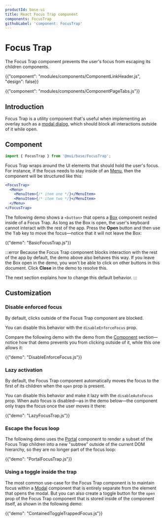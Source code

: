 ```yaml
---
productId: base-ui
title: React Focus Trap component
components: FocusTrap
githubLabel: 'component: FocusTrap'
---
```


# Focus Trap

<p class="description">The Focus Trap component prevents the user's focus from escaping its children components.</p>

{{"component": "modules/components/ComponentLinkHeader.js", "design": false}}

{{"component": "modules/components/ComponentPageTabs.js"}}

## Introduction

Focus Trap is a utility component that's useful when implementing an overlay such as a [modal dialog](/base-ui/react-modal/), which should block all interactions outside of it while open.

## Component

```jsx
import { FocusTrap } from '@mui/base/FocusTrap';
```

Focus Trap wraps around the UI elements that should hold the user's focus.
For instance, if the focus needs to stay inside of an [Menu](/base-ui/react-menu/), then the component will be structured like this:

```jsx
<FocusTrap>
  <Menu>
    <MenuItem>{/* item one */}</MenuItem>
    <MenuItem>{/* item two */}</MenuItem>
  </Menu>
</FocusTrap>
```

The following demo shows a `<button>` that opens a [Box](https://mui.com/material-ui/react-box/) component nested inside of a Focus Trap.
As long as the Box is open, the user's keyboard cannot interact with the rest of the app.
Press the **Open** button and then use the <kbd class="key">Tab</kbd> key to move the focus—notice that it will not leave the Box:

{{"demo": "BasicFocusTrap.js"}}

:::error
Because the Focus Trap component blocks interaction with the rest of the app by default, the demo above also behaves this way.
If you leave the Box open in the demo, you won't be able to click on other buttons in this document.
Click **Close** in the demo to resolve this.

The next section explains how to change this default behavior.
:::

## Customization

### Disable enforced focus

By default, clicks outside of the Focus Trap component are blocked.

You can disable this behavior with the `disableEnforceFocus` prop.

Compare the following demo with the demo from the [Component](#component) section—notice how that demo prevents you from clicking outside of it, while this one allows it:

{{"demo": "DisableEnforceFocus.js"}}

### Lazy activation

By default, the Focus Trap component automatically moves the focus to the first of its children when the `open` prop is present.

You can disable this behavior and make it lazy with the `disableAutoFocus` prop.
When auto focus is disabled—as in the demo below—the component only traps the focus once the user moves it there:

{{"demo": "LazyFocusTrap.js"}}

### Escape the focus loop

The following demo uses the [Portal](/base-ui/react-portal/) component to render a subset of the Focus Trap children into a new "subtree" outside of the current DOM hierarchy, so they are no longer part of the focus loop:

{{"demo": "PortalFocusTrap.js"}}

### Using a toggle inside the trap

The most common use-case for the Focus Trap component is to maintain focus within a [Modal](/base-ui/react-modal/) component that is entirely separate from the element that opens the modal.
But you can also create a toggle button for the `open` prop of the Focus Trap component that is stored inside of the component itself, as shown in the following demo:

{{"demo": "ContainedToggleTrappedFocus.js"}}
